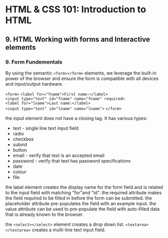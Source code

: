 # HTML & CSS 101: Introduction to HTML

## 9. HTML Working with forms and Interactive elements

### 9. Form Fundementals

By using the semantic `<form></form>` elements, we leverage the built-in power of the browser and ensure the form is compatible with all devices and input/output hardware.

`<form>`
  `<label for="fname">First name:</label>`<br>
  `<input type="text" id="fname" name="fname" required>`<br>
  `<label for="lname">Last name:</label>`<br>
  `<input type="text" id="lname" name="lname">`
`</form>`

the input element does not have a closing tag. It has various types:
- text - single line text input field
- radio 
- checkbox 
- submit
- button
- email - verify that text is an accepted email
- password - verify that text has password specifications
- date
- colour
- file

the label element creates the display name for the form field and is related to the input field with matching "for"and "id".
the required attribute makes the field required to be filled in before the form can be submitted.
the placeholder attribute pre-populates the field with an example input.
the value attribute can be used to pre-populate the field with auto-filled data that is already known to the browser. 

the `<select></select>` element creates a drop down list.
`<textarea></textarea>` creates a multi-line text input field. 